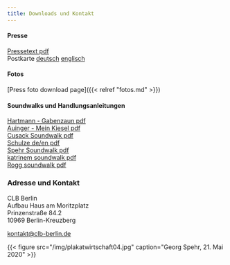 ```yaml
---
title: Downloads und Kontakt
---
```


#### Presse
[Pressetext pdf](/doc/CLB_PM_BLZ_2020.pdf)  
Postkarte [deutsch](/doc/BLZ_postkarte_DE.pdf) [englisch](/doc/BLZ_postkarte_EN.pdf) 

#### Fotos
[Press foto download page]({{< relref "fotos.md" >}})

#### Soundwalks und Handlungsanleitungen
[Hartmann - Gabenzaun pdf](/doc/Gabenzaun-Eigenzeit.pdf)  
[Auinger - Mein Kiesel pdf](/doc/MeinKiesel_samauinger.pdf)  
[Cusack Soundwalk pdf](/doc/PeterCusack_Soundwalk_Part1.pdf)  
[Schulze de/en pdf](/doc/Schulze.pdf)    
[Spehr Soundwalk pdf](/doc/Spehr_Soundwalk.pdf)  
[katrinem soundwalk pdf](/doc/katrinem.pdf)  
[Rogg soundwalk pdf](/doc/rogg.pdf)


### Adresse und Kontakt

CLB Berlin  
Aufbau Haus am Moritzplatz  
Prinzenstraße 84.2  
10969 Berlin-Kreuzberg  

[kontakt@clb-berlin.de](mailto:kontakt@clb-berlin.de)

{{< figure src="/img/plakatwirtschaft04.jpg" caption="Georg Spehr, 21. Mai 2020"  >}}